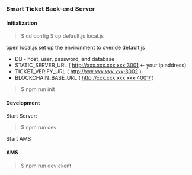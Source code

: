 ### Smart Ticket Back-end Server

#### Initialization

> $ cd config
> $ cp default.js local.js

open local.js set up the environment to overide default.js
- DB - host, user, password, and database
- STATIC_SERVER_URL ( http://xxx.xxx.xxx.xxx:3001  <-  your ip address)
- TICKET_VERIFY_URL ( http://xxx.xxx.xxx.xxx:3002 )
- BLOCKCHAIN_BASE_URL ( http://xxx.xxx.xxx.xxx:4001/ )

> $ npm run init

#### Development

Start Server:

> $ npm run dev

Start AMS

#### AMS

> $ npm run dev:client
